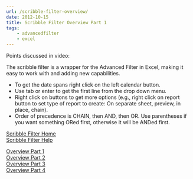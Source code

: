 ```yaml
---
url: /scribble-filter-overview/
date: 2012-10-15
title: Scribble Filter Overview Part 1
tags: 
    - advancedfilter
    - excel
---
```


Points discussed in video:

The scribble filter is a wrapper for the Advanced Filter in Excel,
making it easy to work with and adding new capabilities.

-   To get the date spans right click on the left calendar button.
-   Use tab or enter to get the first line from the drop down menu.
-   Right click on buttons to get more options (e.g., right click on
    report button to set type of report to create: On separate sheet,
    preview, in place, chain).
-   Order of precedence is CHAIN, then AND, then OR. Use parentheses if
    you want something ORed first, otherwise it will be ANDed first.

[Scribble Filter Home](http://wp.me/P26YjB-7Z)\
 [Scribble Filter Help](http://wp.me/P26YjB-82)

[Overview Part 1](http://wp.me/p26YjB-85)\
[Overview Part 2](http://wp.me/p26YjB-8o)\
[Overview Part 3](http://wp.me/p26YjB-8s)\
[Overview Part 4](http://wp.me/p26YjB-8Y)
